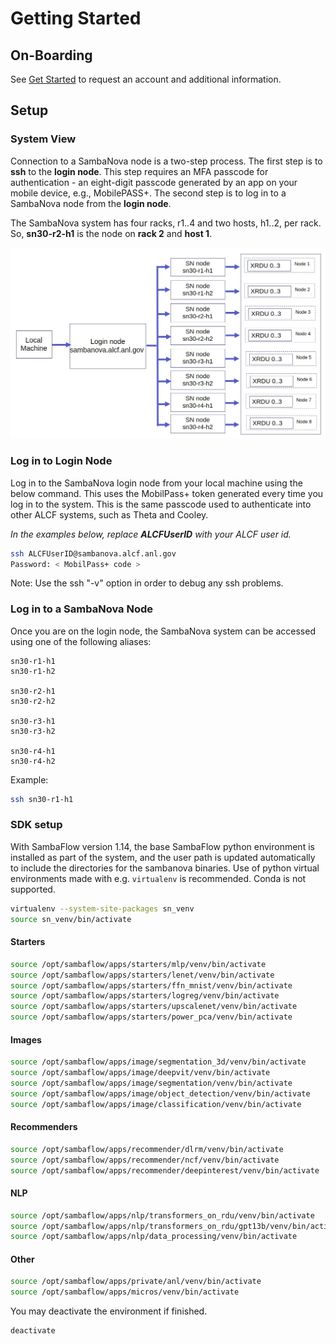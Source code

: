 # Getting Started

## On-Boarding

See [Get Started](https://www.alcf.anl.gov/support-center/get-started)
to request an account and additional information.

## Setup

### System View

Connection to a SambaNova node is a two-step process. The first step is to **ssh** to the **login node**.
This step requires an MFA passcode for authentication - an
eight-digit passcode generated by an app on your mobile device, e.g., MobilePASS+.
The second step is to log in to a SambaNova node from the **login node**.

The SambaNova system has four racks, r1..4 and two hosts, h1..2, per rack.  So, **sn30-r2-h1** is the
node on **rack 2** and **host 1**.

![SambaNova System View](sambanova_login.jpg "SambaNova System View")

### Log in to Login Node

Log in to the SambaNova login node from your local machine using the below command. This uses the MobilPass+ token generated every time you log in to the system. This is the same passcode used to authenticate into other ALCF systems, such as Theta and Cooley.

*In the examples below, replace* ***ALCFUserID*** *with your ALCF user id.*

```bash
ssh ALCFUserID@sambanova.alcf.anl.gov
Password: < MobilPass+ code >
```

Note: Use the ssh "-v" option in order to debug any ssh problems.

### Log in to a SambaNova Node

Once you are on the login node, the SambaNova system can be accessed using one of the following aliases:

```text
sn30-r1-h1
sn30-r1-h2

sn30-r2-h1
sn30-r2-h2

sn30-r3-h1
sn30-r3-h2

sn30-r4-h1
sn30-r4-h2
```

Example:

```bash
ssh sn30-r1-h1
```

### SDK setup

<!-- TODOBRW Show that these commands get executed. -->
<!-- The SambaNova system has a bash shell script to set up the required software environment.
This sets up the SambaFlow software stack, and the associated environmental variables and starts
a pre-configured virtual environment.

Use
-->
<!-- TODOBRW Is this still true? 
```bash
ALCFUserID@sn30-r1-h1:~$ source /software/sambanova/envs/sn_env.sh
(venv) ALCFUserID@sn30-r1-h1:~$
```

The contents of the sn_env.sh script is shown below for convenience.

```bash
alias snpath='export PATH=$PATH:/opt/sambaflow/bin' # This is the path to SambaFlow which is the software stack running on SambaNova systems. This stack includes the Runtime, the compilers, and the SambaFlow Python SDK which is used to create and run models.

alias snthreads='export OMP_NUM_THREADS=16' # The OMP_NUM_THREADS environment variable sets the number of threads to use for parallel regions. The value of this environment variable must be a list of positive integer values. The values of the list set the number of threads to use for parallel regions at the corresponding nested levels. For the SambaNova system, it is usually set to 1.

alias snvenv='source /opt/sambaflow/venv/bin/activate' # This starts the pre-configured virtual environment that consists of sambaflow and other built-in libraries.
```

**NOTE:  SambaNova operations will fail unless a SambaNova venv is set-up.**

**NOTE:  With 1.14 there is no longer a common venv. Each model has its own venv.** -->

With SambaFlow version 1.14, the base SambaFlow python environment is installed as part of the system, and the user path is updated automatically to include the directories for the sambanova binaries. 
Use of python virtual environments made with e.g. `virtualenv` is recommended. Conda is not supported.
```bash
virtualenv --system-site-packages sn_venv
source sn_venv/bin/activate
```

#### Starters

```bash
source /opt/sambaflow/apps/starters/mlp/venv/bin/activate
source /opt/sambaflow/apps/starters/lenet/venv/bin/activate
source /opt/sambaflow/apps/starters/ffn_mnist/venv/bin/activate
source /opt/sambaflow/apps/starters/logreg/venv/bin/activate
source /opt/sambaflow/apps/starters/upscalenet/venv/bin/activate
source /opt/sambaflow/apps/starters/power_pca/venv/bin/activate
```

#### Images

```bash
source /opt/sambaflow/apps/image/segmentation_3d/venv/bin/activate
source /opt/sambaflow/apps/image/deepvit/venv/bin/activate
source /opt/sambaflow/apps/image/segmentation/venv/bin/activate
source /opt/sambaflow/apps/image/object_detection/venv/bin/activate
source /opt/sambaflow/apps/image/classification/venv/bin/activate
```

#### Recommenders

```bash
source /opt/sambaflow/apps/recommender/dlrm/venv/bin/activate
source /opt/sambaflow/apps/recommender/ncf/venv/bin/activate
source /opt/sambaflow/apps/recommender/deepinterest/venv/bin/activate
```

#### NLP

```bash
source /opt/sambaflow/apps/nlp/transformers_on_rdu/venv/bin/activate
source /opt/sambaflow/apps/nlp/transformers_on_rdu/gpt13b/venv/bin/activate
source /opt/sambaflow/apps/nlp/data_processing/venv/bin/activate
```

#### Other

```bash
source /opt/sambaflow/apps/private/anl/venv/bin/activate
source /opt/sambaflow/apps/micros/venv/bin/activate
```

You may deactivate the environment if finished.

```bash
deactivate
```
